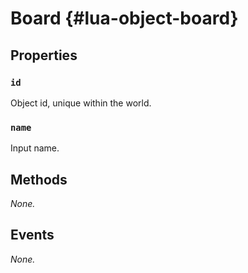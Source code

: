 # Board {#lua-object-board}

## Properties

### `id`
Object id, unique within the world.

### `name`
Input name.


## Methods

*None.*


## Events

*None.*
